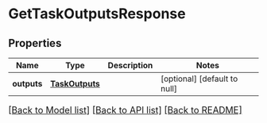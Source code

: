 # GetTaskOutputsResponse

## Properties
Name | Type | Description | Notes
------------ | ------------- | ------------- | -------------
**outputs** | [**TaskOutputs**](TaskOutputs.md) |  | [optional] [default to null]

[[Back to Model list]](../README.md#documentation-for-models) [[Back to API list]](../README.md#documentation-for-api-endpoints) [[Back to README]](../README.md)

<style>
     p, ul, ol, li { font-size: 18px !important;}
</style>


